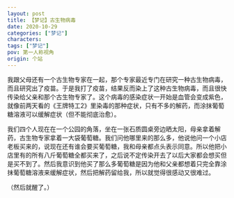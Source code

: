 ```yaml
---
layout: post
title: 【梦记】古生物病毒
date: 2020-10-29
categories: ["梦记"]
characters: 
tags: ["梦记"]
pov: 第一人称视角
origin: 个站
---
```


我跟父母还有一个古生物专家在一起，那个专家最近专门在研究一种古生物病毒，而且研究出了疫苗。于是我打了疫苗，结果反而染上了这种古生物病毒，而且很快传染给父亲和那个古生物专家了。这个病毒的感染症状一开始是血管会变成紫色，就像前两天看的《王牌特工2》里染毒的那种症状，只有不多的解药，而涂抹葡萄糖溶液可以缓解症状（但不能彻底治愈）。

我们四个人现在在一个公园的角落，坐在一张石质圆桌旁边晒太阳，母亲拿着解药，古生物专家拿着一大袋葡萄糖。我们问他哪里来的那么多，他说他问一个小店老板买来的，说现在还有谁会要买葡萄糖，我和母亲都点头表示同意。所以他把小店里有的所有八斤葡萄糖全都买来了，之后说不定传染开去了以后大家都会想买但是买不到了。然后我意识到他买了那么多葡萄糖是因为他和父亲都想着只完全靠涂抹葡萄糖溶液来缓解症状，然后把解药留给我，所以就觉得很感动又很难过。

（然后就醒了。）